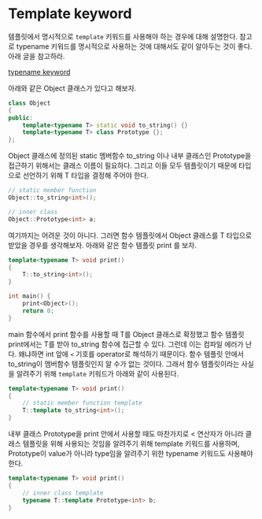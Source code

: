 # Template keyword

템플릿에서 명시적으로 `template` 키워드를 사용해야 하는 경우에 대해 설명한다. 참고로 typename 키워드를 명시적으로 사용하는 것에 대해서도 같이 알아두는 것이 좋다. 아래 글을 참고하라.

[typename keyword]

아래와 같은 Object 클래스가 있다고 해보자.

```cpp
class Object
{
public:
    template<typename T> static void to_string() {}
    template<typename T> class Prototype {};
};
```

Object 클래스에 정의된 static 멤버함수 to_string 이나 내부 클래스인 Prototype을 접근하기 위해서는 클래스 이름이 필요하다. 그리고 이들 모두 템플릿이기 때문에 타입으로 선언하기 위해 T 타입을 결정해 주어야 한다.

```cpp
// static member function
Object::to_string<int>();

// inner class
Object::Prototype<int> a;
```

여기까지는 어려운 것이 아니다. 그러면 함수 템플릿에서 Object 클래스를 T 타입으로 받았을 경우를 생각해보자. 아래와 같은 함수 템플릿 print 를 보자.

```cpp
template<typename T> void print()
{
    T::to_string<int>();
}

int main() {
    print<Object>();
    return 0;
}
```

main 함수에서 print 함수를 사용할 때 T를 Object 클래스로 확정했고 함수 템플릿 print에서는 T를 받아 to_string 함수에 접근할 수 있다. 그런데 이는 컴파일 에러가 난다. 왜냐하면 int 앞에 `<` 기호를 operator로 해석하기 때문이다. 함수 템플릿 안에서 to_string이 멤버함수 템플릿인지 알 수가 없는 것이다. 그래서 함수 템플릿이라는 사실을 알려주기 위해 `template` 키워드가 아래와 같이 사용된다.

```cpp
template<typename T> void print()
{
    // static member function template
    T::template to_string<int>();
}
```

내부 클래스 Prototype을 print 안에서 사용할 때도 마찬가지로 < 연산자가 아니라 클래스 템플릿을 위해 사용되는 것임을 알려주기 위해 template 키워드를 사용하며, Prototype이 value가 아니라 type임을 알려주기 위한 typename 키워드도 사용해야 한다.

```cpp
template<typename T> void print()
{
    // inner class template
    typename T::template Prototype<int> b;
}
```

[typename keyword]:(https://github.com/seungin/TIL/blob/master/c%2B%2B/typename-keyword.md)
